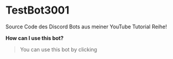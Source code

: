 # TestBot3001
Source Code des Discord Bots aus meiner YouTube Tutorial Reihe!

**How can I use this bot?**
> You can use this bot by clicking
